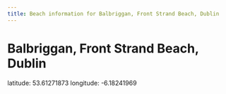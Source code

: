 ```yaml
---
title: Beach information for Balbriggan, Front Strand Beach, Dublin
---
```

# Balbriggan, Front Strand Beach, Dublin 

<div class="location-info">latitude: 53.61271873 longitude: -6.18241969</div>
<div id="met-eireann-warnings"></div>
<div></div>